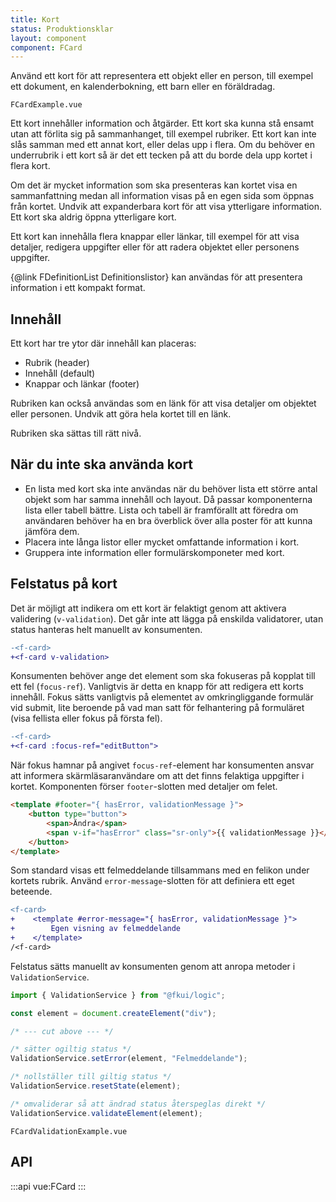 ```yaml
---
title: Kort
status: Produktionsklar
layout: component
component: FCard
---
```


Använd ett kort för att representera ett objekt eller en person, till exempel ett dokument, en kalenderbokning, ett barn eller en föräldradag.

```import
FCardExample.vue
```

Ett kort innehåller information och åtgärder. Ett kort ska kunna stå ensamt utan att förlita sig på sammanhanget, till exempel rubriker. Ett kort kan inte slås samman med ett annat kort, eller delas upp i flera. Om du behöver en underrubrik i ett kort så är det ett tecken på att du borde dela upp kortet i flera kort.

Om det är mycket information som ska presenteras kan kortet visa en sammanfattning medan all information visas på en egen sida som öppnas från kortet. Undvik att expanderbara kort för att visa ytterligare information. Ett kort ska aldrig öppna ytterligare kort.

Ett kort kan innehålla flera knappar eller länkar, till exempel för att visa detaljer, redigera uppgifter eller för att radera objektet eller personens uppgifter.

{@link FDefinitionList Definitionslistor} kan användas för att presentera information i ett kompakt format.

## Innehåll

Ett kort har tre ytor där innehåll kan placeras:

- Rubrik (header)
- Innehåll (default)
- Knappar och länkar (footer)

Rubriken kan också användas som en länk för att visa detaljer om objektet eller personen. Undvik att göra hela kortet till en länk.

Rubriken ska sättas till rätt nivå.

## När du inte ska använda kort

- En lista med kort ska inte användas när du behöver lista ett större antal objekt som har samma innehåll och layout. Då passar komponenterna lista eller tabell bättre. Lista och tabell är framförallt att föredra om användaren behöver ha en bra överblick över alla poster för att kunna jämföra dem.
- Placera inte långa listor eller mycket omfattande information i kort.
- Gruppera inte information eller formulärskomponeter med kort.

## Felstatus på kort

Det är möjligt att indikera om ett kort är felaktigt genom att aktivera validering (`v-validation`).
Det går inte att lägga på enskilda validatorer, utan status hanteras helt manuellt av konsumenten.

```diff
-<f-card>
+<f-card v-validation>
```

Konsumenten behöver ange det element som ska fokuseras på kopplat till ett fel (`focus-ref`).
Vanligtvis är detta en knapp för att redigera ett korts innehåll.
Fokus sätts vanligtvis på elementet av omkringliggande formulär vid submit, lite beroende på
vad man satt för felhantering på formuläret (visa fellista eller fokus på första fel).

```diff
-<f-card>
+<f-card :focus-ref="editButton">
```

När fokus hamnar på angivet `focus-ref`-element har konsumenten ansvar att informera
skärmläsaranvändare om att det finns felaktiga uppgifter i kortet.
Komponenten förser `footer`-slotten med detaljer om felet.

```html static
<template #footer="{ hasError, validationMessage }">
    <button type="button">
        <span>Ändra</span>
        <span v-if="hasError" class="sr-only">{{ validationMessage }}</span>
    </button>
</template>
```

Som standard visas ett felmeddelande tillsammans med en felikon under kortets rubrik.
Använd `error-message`-slotten för att definiera ett eget beteende.

```diff
<f-card>
+    <template #error-message="{ hasError, validationMessage }">
+        Egen visning av felmeddelande
+    </template>
/<f-card>
```

Felstatus sätts manuellt av konsumenten genom att anropa metoder i `ValidationService`.

```ts static
import { ValidationService } from "@fkui/logic";

const element = document.createElement("div");

/* --- cut above --- */

/* sätter ogiltig status */
ValidationService.setError(element, "Felmeddelande");

/* nollställer till giltig status */
ValidationService.resetState(element);

/* omvaliderar så att ändrad status återspeglas direkt */
ValidationService.validateElement(element);
```

```import
FCardValidationExample.vue
```

## API

:::api
vue:FCard
:::
